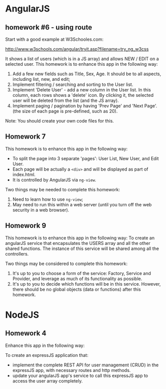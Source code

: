 # AngularJS
## homework #6 - using route

Start with a good example at W3Schooles.com:

http://www.w3schools.com/angular/tryit.asp?filename=try_ng_w3css

It shows a list of users (which is in a JS array) and allows NEW / EDIT on a selected user.
This homework is to enhance this app in the following way:

1. Add a few new fields such as Title, Sex, Age. It should be to all aspects, including list, new, and edit;
2. Implement filtering / searching and sorting to the User list.
3. Implement 'Delete User' - add a new column in the User list. In this column, each rows shows a
'delete' icon. By clicking it, the selected user will be deleted from the list (and the JS array).
4. Implement paging / pagination by having 'Prev Page' and 'Next Page'. (the size of each page is
pre-defined, such as 20).

Note: You should create your own code files for this.

## Homework 7
This homework is to enhance this app in the following way:

- To split the page into 3 separate 'pages': User List, New User, and Edit User.
- Each page will be actually a `<div>` and will be displayed as part of index.html.
- It is controlled by AngularJS via `ng-view`.

Two things may be needed to complete this homework:
1. Need to learn how to use `ng-view`;
2. May need to run this within a web server (until you turn off the web
security in a web browser).

## Homework 9
This homework is to enhance this app in the following way:
To create an angularJS service that encapsulates the USERS array and all the other shared functions. The instance of this service will be shared among all the controllers.

Two things may be considered to complete this homework:
1. It's up to you to choose a form of the service: Factory, Service and Provider, and leverage as
much of its functionality as possible.
2. It's up to you to decide which functions will be in this service. However, there should be no
global objects (data or functions) after this homework.

# NodeJS
## Homework 4
Enhance this app in the following way:

To create an expressJS application that:
- implement the complete REST API for user management (CRUD) in the expressJS app, with necessary routes and http methods.
- update your angularJS app's service to call this expressJS app to access the user array completely.